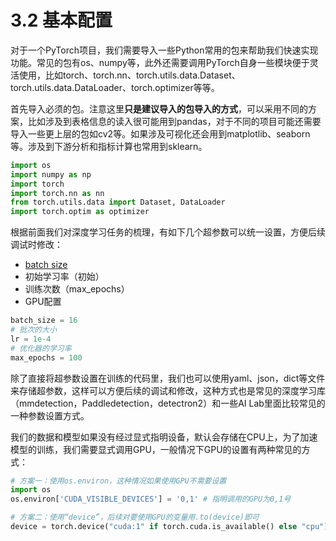 # 3.2 基本配置
对于一个PyTorch项目，我们需要导入一些Python常用的包来帮助我们快速实现功能。常见的包有os、numpy等，此外还需要调用PyTorch自身一些模块便于灵活使用，比如torch、torch.nn、torch.utils.data.Dataset、torch.utils.data.DataLoader、torch.optimizer等等。

首先导入必须的包。注意这里**只是建议导入的包导入的方式**，可以采用不同的方案，比如涉及到表格信息的读入很可能用到pandas，对于不同的项目可能还需要导入一些更上层的包如cv2等。如果涉及可视化还会用到matplotlib、seaborn等。涉及到下游分析和指标计算也常用到sklearn。

```python
import os 
import numpy as np 
import torch
import torch.nn as nn
from torch.utils.data import Dataset, DataLoader
import torch.optim as optimizer
```

根据前面我们对深度学习任务的梳理，有如下几个超参数可以统一设置，方便后续调试时修改：

- [batch size](神经网络中的Epoch、Iteration、Batchsize)
- 初始学习率（初始）
- 训练次数（max_epochs）
- GPU配置

```python
batch_size = 16
# 批次的大小
lr = 1e-4
# 优化器的学习率
max_epochs = 100
```
除了直接将超参数设置在训练的代码里，我们也可以使用yaml、json，dict等文件来存储超参数，这样可以方便后续的调试和修改，这种方式也是常见的深度学习库（mmdetection，Paddledetection，detectron2）和一些AI Lab里面比较常见的一种参数设置方式。

我们的数据和模型如果没有经过显式指明设备，默认会存储在CPU上，为了加速模型的训练，我们需要显式调用GPU，一般情况下GPU的设置有两种常见的方式：

```python
# 方案一：使用os.environ，这种情况如果使用GPU不需要设置
import os
os.environ['CUDA_VISIBLE_DEVICES'] = '0,1' # 指明调用的GPU为0,1号

# 方案二：使用“device”，后续对要使用GPU的变量用.to(device)即可
device = torch.device("cuda:1" if torch.cuda.is_available() else "cpu") # 指明调用的GPU为1号
```
